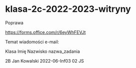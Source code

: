 # klasa-2c-2022-2023-witryny


Poprawa

https://forms.office.com/r/6eyWhFEVJt


Temat wiadomości e-mail:

Klasa Imię Nazwisko nazwa_zadania

2B Jan Kowalski 2022-06-Inf03 02 JS
